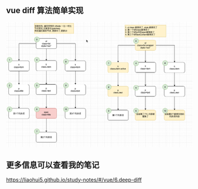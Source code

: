 ## vue diff 算法简单实现

![diff-preview](https://raw.githubusercontent.com/liaohui5/images/main/images/202207181657589.png)

## 更多信息可以查看我的笔记

https://liaohui5.github.io/study-notes/#/vue/6.deep-diff
